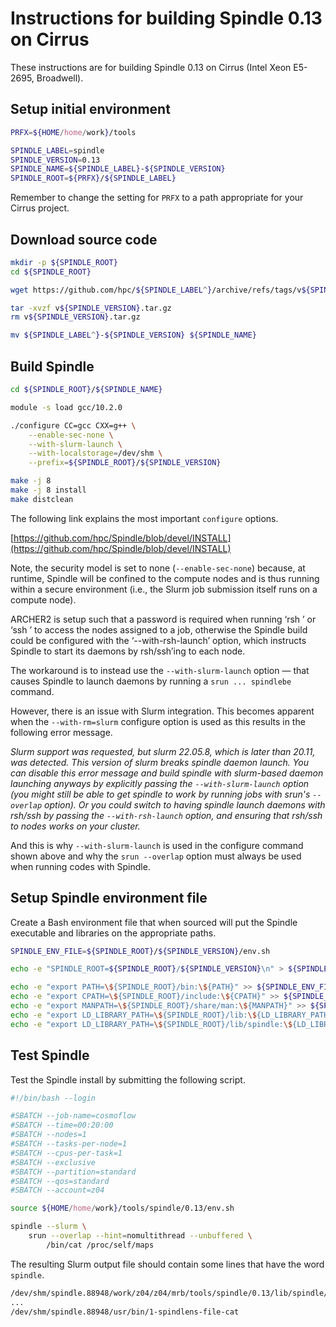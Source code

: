 Instructions for building Spindle 0.13 on Cirrus
================================================

These instructions are for building Spindle 0.13 on Cirrus (Intel Xeon E5-2695, Broadwell).


Setup initial environment
-------------------------

```bash
PRFX=${HOME/home/work}/tools

SPINDLE_LABEL=spindle
SPINDLE_VERSION=0.13
SPINDLE_NAME=${SPINDLE_LABEL}-${SPINDLE_VERSION}
SPINDLE_ROOT=${PRFX}/${SPINDLE_LABEL}
```

Remember to change the setting for `PRFX` to a path appropriate for your Cirrus project.


Download source code
--------------------

```bash
mkdir -p ${SPINDLE_ROOT}
cd ${SPINDLE_ROOT}

wget https://github.com/hpc/${SPINDLE_LABEL^}/archive/refs/tags/v${SPINDLE_VERSION}.tar.gz

tar -xvzf v${SPINDLE_VERSION}.tar.gz
rm v${SPINDLE_VERSION}.tar.gz

mv ${SPINDLE_LABEL^}-${SPINDLE_VERSION} ${SPINDLE_NAME}
```


Build Spindle
-------------

```bash
cd ${SPINDLE_ROOT}/${SPINDLE_NAME}

module -s load gcc/10.2.0

./configure CC=gcc CXX=g++ \
    --enable-sec-none \
    --with-slurm-launch \
    --with-localstorage=/dev/shm \
    --prefix=${SPINDLE_ROOT}/${SPINDLE_VERSION}

make -j 8
make -j 8 install
make distclean
```

The following link explains the most important `configure` options.

[https://github.com/hpc/Spindle/blob/devel/INSTALL](https://github.com/hpc/Spindle/blob/devel/INSTALL)

Note, the security model is set to none (`--enable-sec-none`) because, at runtime, Spindle will be confined to
the compute nodes and is thus running within a secure environment (i.e., the Slurm job submission itself runs
on a compute node).

ARCHER2 is setup such that a password is required when running ‘rsh <nodename>’ or ‘ssh <nodename>’ to access the nodes
assigned to a job, otherwise the Spindle build could be configured with the ‘--with-rsh-launch’ option, which instructs
Spindle to start its daemons by rsh/ssh’ing to each node.

The workaround is to instead use the `--with-slurm-launch` option &mdash; that causes Spindle to launch daemons by running
a `srun ... spindlebe` command.

However, there is an issue with Slurm integration. This becomes apparent when the `--with-rm=slurm` configure option is
used as this results in the following error message.

*Slurm support was requested, but slurm 22.05.8, which is later than 20.11, was detected.
This version of slurm breaks spindle daemon launch. You can disable this error message
and build spindle with slurm-based daemon launching anyways by explicitly passing the
`--with-slurm-launch` option (you might still be able to get spindle to work by running jobs
with srun's `--overlap` option). Or you could switch to having spindle launch daemons with
rsh/ssh by passing the `--with-rsh-launch` option, and ensuring that rsh/ssh to nodes works
on your cluster.*

And this is why `--with-slurm-launch` is used in the configure command shown above and why the `srun --overlap` option
must always be used when running codes with Spindle.


Setup Spindle environment file
------------------------------

Create a Bash environment file that when sourced will put the Spindle executable and
libraries on the appropriate paths.

```bash
SPINDLE_ENV_FILE=${SPINDLE_ROOT}/${SPINDLE_VERSION}/env.sh

echo -e "SPINDLE_ROOT=${SPINDLE_ROOT}/${SPINDLE_VERSION}\n" > ${SPINDLE_ENV_FILE}

echo -e "export PATH=\${SPINDLE_ROOT}/bin:\${PATH}" >> ${SPINDLE_ENV_FILE}
echo -e "export CPATH=\${SPINDLE_ROOT}/include:\${CPATH}" >> ${SPINDLE_ENV_FILE}
echo -e "export MANPATH=\${SPINDLE_ROOT}/share/man:\${MANPATH}" >> ${SPINDLE_ENV_FILE}
echo -e "export LD_LIBRARY_PATH=\${SPINDLE_ROOT}/lib:\${LD_LIBRARY_PATH}" >> ${SPINDLE_ENV_FILE}
echo -e "export LD_LIBRARY_PATH=\${SPINDLE_ROOT}/lib/spindle:\${LD_LIBRARY_PATH}" >> ${SPINDLE_ENV_FILE}
```


Test Spindle
------------

Test the Spindle install by submitting the following script.

```bash
#!/bin/bash --login

#SBATCH --job-name=cosmoflow
#SBATCH --time=00:20:00
#SBATCH --nodes=1
#SBATCH --tasks-per-node=1
#SBATCH --cpus-per-task=1
#SBATCH --exclusive
#SBATCH --partition=standard
#SBATCH --qos=standard
#SBATCH --account=z04

source ${HOME/home/work}/tools/spindle/0.13/env.sh

spindle --slurm \
    srun --overlap --hint=nomultithread --unbuffered \
        /bin/cat /proc/self/maps
```

The resulting Slurm output file should contain some lines that have the word `spindle`.

```bash
/dev/shm/spindle.88948/work/z04/z04/mrb/tools/spindle/0.13/lib/spindle/0-spindlens-file-libspindle_audit_pipe.so
...
/dev/shm/spindle.88948/usr/bin/1-spindlens-file-cat
```
